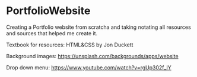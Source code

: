 # PortfolioWebsite

Creating a Portfolio website from scratcha and taking notating all resources and sources that helped me create it.

Textbook for resources:
HTML&CSS by Jon Duckett

Background images:
https://unsplash.com/backgrounds/apps/website

Drop down menu:
https://www.youtube.com/watch?v=rgUp302f_lY